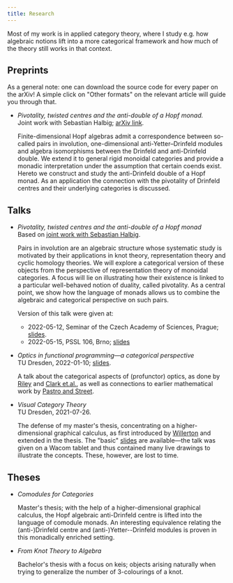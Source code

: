 ```yaml
---
title: Research
---
```


Most of my work is in applied category theory, where I study e.g. how
algebraic notions lift into a more categorical framework and how much of
the theory still works in that context.

## Preprints

As a general note: one can download the source code for every paper on
the arXiv!  A simple click on "Other formats" on the relevant article
will guide you through that.

- *Pivotality, twisted centres and the anti-double of a Hopf monad.* \
  Joint work with Sebastian Halbig; [arXiv link](https://arxiv.org/abs/2201.05361).

  Finite-dimensional Hopf algebras admit a correspondence between
  so-called pairs in involution, one-dimensional anti-Yetter–Drinfeld
  modules and algebra isomorphisms between the Drinfeld and
  anti-Drinfeld double.  We extend it to general rigid monoidal
  categories and provide a monadic interpretation under the assumption
  that certain coends exist.  Hereto we construct and study the
  anti-Drinfeld double of a Hopf monad.  As an application the
  connection with the pivotality of Drinfeld centres and their
  underlying categories is discussed.

## Talks

- *Pivotality, twisted centres and the anti-double of a Hopf monad* \
  Based on [joint work with Sebastian Halbig](https://arxiv.org/abs/2201.05361).

  Pairs in involution are an algebraic structure whose systematic study
  is motivated by their applications in knot theory, representation
  theory and cyclic homology theories.  We will explore a categorical
  version of these objects from the perspective of representation theory
  of monoidal categories.  A focus will lie on illustrating how their
  existence is linked to a particular well-behaved notion of duality,
  called pivotality.  As a central point, we show how the language of
  monads allows us to combine the algebraic and categorical perspective
  on such pairs.

  Version of this talk were given at:

    - 2022-05-12, Seminar of the Czech Academy of Sciences, Prague; [slides](/talks/prague.pdf).
    - 2022-05-15, PSSL 106, Brno; [slides](/talks/brno.pdf)

- *Optics in functional programming—a categorical perspective* \
  TU Dresden, 2022-01-10; [slides](/talks/profunctor-optics.pdf).

  A talk about the categorical aspects of (profunctor) optics, as done
  by [Riley] and [Clark et.al.], as well as connections to earlier
  mathematical work by [Pastro and Street].

[Clark et.al.]: https://arxiv.org/abs/2001.07488
[Pastro and Street]: https://arxiv.org/abs/0711.1859
[Riley]: https://arxiv.org/abs/1809.00738
[Slides available]: ./talks/profunctor-optics.pdf

- *Visual Category Theory* \
  TU Dresden, 2021-07-26.

  The defense of my master's thesis, concentrating on a
  higher-dimensional graphical calculus, as first introduced by
  [Willerton] and extended in the thesis.  The "basic" [slides] are
  available—the talk was given on a Wacom tablet and thus contained many
  live drawings to illustrate the concepts.  These, however, are lost to
  time.

[Willerton]: https://arxiv.org/abs/0807.0658
[slides]: ./talks/visual-category-theory.pdf

## Theses

- *Comodules for Categories*

  Master's thesis; with the help of a higher-dimensional graphical
  calculus, the Hopf algebraic anti-Drinfeld centre is lifted into the
  language of comodule monads.  An interesting equivalence relating the
  (anti-)Drinfeld centre and (anti-)Yetter--Drinfeld modules is proven
  in this monadically enriched setting.

- *From Knot Theory to Algebra*

  Bachelor's thesis with a focus on keis; objects arising naturally when
  trying to generalize the number of 3-colourings of a knot.
